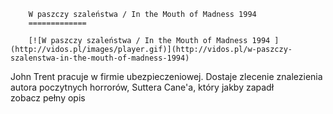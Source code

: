 
        W paszczy szaleństwa / In the Mouth of Madness 1994 
        =============
        
        [![W paszczy szaleństwa / In the Mouth of Madness 1994 ](http://vidos.pl/images/player.gif)](http://vidos.pl/w-paszczy-szalenstwa-in-the-mouth-of-madness-1994)
        
        
 John Trent pracuje w firmie ubezpieczeniowej. Dostaje zlecenie znalezienia autora poczytnych horrorów, Suttera Cane'a, który jakby zapadł zobacz pełny opis
    